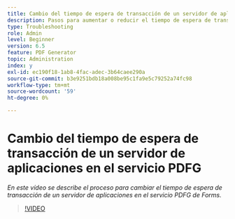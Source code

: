 ```yaml
---
title: Cambio del tiempo de espera de transacción de un servidor de aplicaciones en el servicio PDFG
description: Pasos para aumentar o reducir el tiempo de espera de transacción de un servidor de aplicaciones para Generador de PDF
type: Troubleshooting
role: Admin
level: Beginner
version: 6.5
feature: PDF Generator
topic: Administration
index: y
exl-id: ec190f18-1ab8-4fac-adec-3b64caee290a
source-git-commit: b3e9251bdb18a008be95c1fa9e5c79252a74fc98
workflow-type: tm+mt
source-wordcount: '59'
ht-degree: 0%

---
```


# Cambio del tiempo de espera de transacción de un servidor de aplicaciones en el servicio PDFG

*En este vídeo se describe el proceso para cambiar el tiempo de espera de transacción de un servidor de aplicaciones en el servicio PDFG de Forms.*

>[!VIDEO](https://video.tv.adobe.com/v/335555?quality=12&learn=on)
